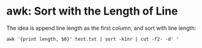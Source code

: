 # awk: Sort with the Length of Line

The idea is append line length as the first column, and sort with line length:

  ```console
awk '{print length, $0}' test.txt | sort -k1nr | cut -f2- -d' '
  ```
